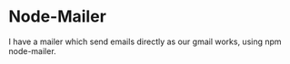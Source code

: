 # Node-Mailer
I have a mailer which send emails directly as our gmail works, using npm node-mailer.

